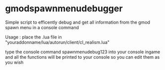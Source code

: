 # gmodspawnmenudebugger
Simple script to efficently debug and get all information from the gmod spawn menu in a console command

Usage : place the .lua file in "youraddonname/lua/autorun/client/cl_realism.lua"

type the console command spawnmenudebug123 into your console ingame and all the functions will be printed to your console so you can edit them as you wish 
